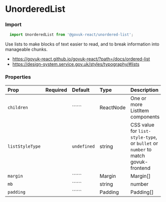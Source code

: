 UnorderedList
=============

### Import
```js
  import UnorderedList from '@govuk-react/unordered-list';
```
<!-- STORY -->

Use lists to make blocks of text easier to read, and to break information into manageable chunks.

- https://govuk-react.github.io/govuk-react/?path=/docs/ordered-list
- https://design-system.service.gov.uk/styles/typography/#lists

### Properties
Prop | Required | Default | Type | Description
:--- | :------- | :------ | :--- | :----------
 `children` |  | `````` | ReactNode | One or more ListItem components
 `listStyleType` |  | ```undefined``` | string | CSS value for `list-style-type`, or `bullet` or `number` to match govuk-frontend
 `margin` |  | `````` | Margin | Margin[] | 
 `mb` |  | `````` | string | number | 
 `padding` |  | `````` | Padding | Padding[] | 



